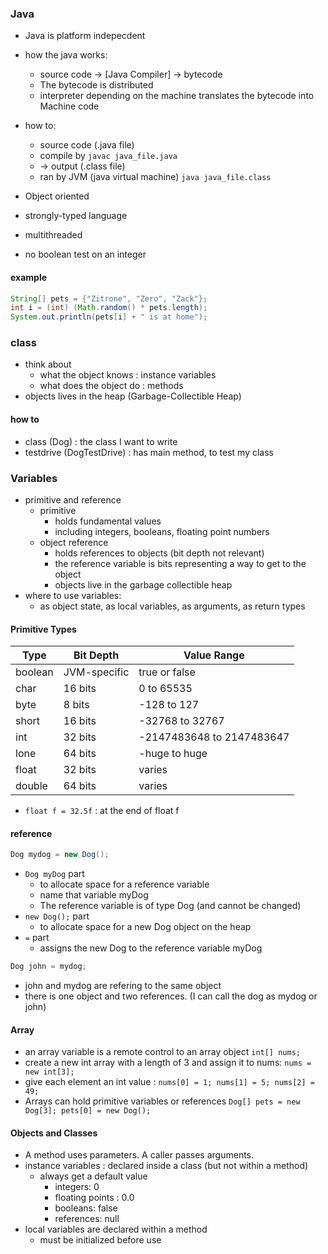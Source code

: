 ### Java
* Java is platform indepecdent
* how the java works:
    * source code -> [Java Compiler] -> bytecode
    * The bytecode is distributed
    * interpreter depending on the machine translates the bytecode into Machine code
* how to:
    * source code (.java file)
    * compile by `javac java_file.java`
    * -> output (.class file)
    * ran by JVM (java virtual machine) `java java_file.class`
* Object oriented
* strongly-typed language
* multithreaded


* no boolean test on an integer

#### example
```java
String[] pets = {"Zitrone", "Zero", "Zack"};
int i = (int) (Math.random() * pets.length);
System.out.println(pets[i] + " is at home");
```

### class
* think about
    * what the object knows : instance variables
    * what does the object do : methods
* objects lives in the heap (Garbage-Collectible Heap)

#### how to
* class (Dog) : the class I want to write
* testdrive (DogTestDrive) : has main method, to test my class

### Variables
* primitive and reference
    * primitive
        * holds fundamental values
        * including integers, booleans, floating point numbers
    * object reference
        * holds references to objects (bit depth not relevant)
        * the reference variable is bits representing a way to get to the object
        * objects live in the garbage collectible heap
* where to use variables:
    * as object state, as local variables, as arguments, as return types

#### Primitive Types
Type | Bit Depth | Value Range
-----|-----------|------------
boolean | JVM-specific | true or false
char | 16 bits | 0 to 65535
byte|8 bits | -128 to 127
short | 16 bits | -32768 to 32767
int | 32 bits | -2147483648 to 2147483647
lone | 64 bits | -huge to huge
float | 32 bits | varies
double|64 bits | varies

* `float f = 32.5f` : at the end of float f

#### reference
```java
Dog mydog = new Dog();
```
* `Dog myDog` part
    * to allocate space for a reference variable
    * name that variable myDog
    * The reference variable is of type Dog (and cannot be changed)
* `new Dog();` part
    * to allocate space for a new Dog object on the heap
* `=` part
    * assigns the new Dog to the reference variable myDog
```java
Dog john = mydog;
```
* john and mydog are refering to the same object
* there is one object and two references. (I can call the dog as mydog or john)


#### Array
* an array variable is a remote control to an array object
`int[] nums;`
* create a new int array with a length of 3 and assign it to nums: `nums = new int[3];`
* give each element an int value : `nums[0] = 1; nums[1] = 5; nums[2] = 49;`
* Arrays can hold primitive variables or references `Dog[] pets = new Dog[3]; pets[0] = new Dog();`

#### Objects and Classes
* A method uses parameters. A caller passes arguments.
* instance variables : declared inside a class (but not within a method)
    * always get a default value
        * integers: 0
        * floating points : 0.0
        * booleans: false
        * references: null
* local variables are declared within a method
    * must be initialized before use
